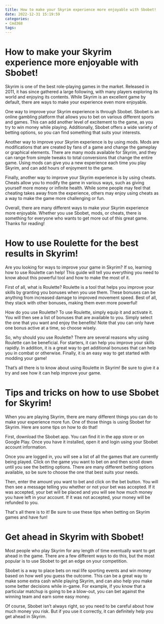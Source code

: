 ```yaml
---
title: How to make your Skyrim experience more enjoyable with Sbobet!
date: 2022-12-31 15:19:59
categories:
- Cmd368
tags:
---
```



#  How to make your Skyrim experience more enjoyable with Sbobet!

Skyrim is one of the best role-playing games in the market. Released in 2011, it has since gathered a large following, with many players exploring its world and enjoying its contents. While Skyrim is an excellent game by default, there are ways to make your experience even more enjoyable.

One way to improve your Skyrim experience is through Sbobet. Sbobet is an online gambling platform that allows you to bet on various different sports and games. This can add another level of excitement to the game, as you try to win money while playing. Additionally, Sbobet offers a wide variety of betting options, so you can find something that suits your interests.

Another way to improve your Skyrim experience is by using mods. Mods are modifications that are created by fans of a game and change the gameplay or graphical elements. There are many mods available for Skyrim, and they can range from simple tweaks to total conversions that change the entire game. Using mods can give you a new experience each time you play Skyrim, and can add hours of enjoyment to the game.

Finally, another way to improve your Skyrim experience is by using cheats. Cheats allow you to modify the game in various ways, such as giving yourself more money or infinite health. While some people may feel that cheating takes away from the experience, others may enjoy using cheats as a way to make the game more challenging or fun.

Overall, there are many different ways to make your Skyrim experience more enjoyable. Whether you use Sbobet, mods, or cheats, there is something for everyone who wants to get more out of this great game. Thanks for reading!

#  How to use Roulette for the best results in Skyrim!

Are you looking for ways to improve your game in Skyrim? If so, learning how to use Roulette can help! This guide will tell you everything you need to know about this powerful tool and how to make the most of it.

First of all, what is Roulette? Roulette is a tool that helps you improve your skills by granting you bonuses when you use them. These bonuses can be anything from increased damage to improved movement speed. Best of all, they stack with other bonuses, making them even more powerful!

How do you use Roulette? To use Roulette, simply equip it and activate it. You will then see a list of bonuses that are available to you. Simply select the one that you want and enjoy the benefits! Note that you can only have one bonus active at a time, so choose wisely.

So, why should you use Roulette? There are several reasons why using Roulette can be beneficial. For starters, it can help you improve your skills rapidly. In addition, it is a great way to get additional bonuses that can help you in combat or otherwise. Finally, it is an easy way to get started with modding your game!

That’s all there is to know about using Roulette in Skyrim! Be sure to give it a try and see how it can help improve your game.

#  Tips and tricks on how to use Sbobet for Skyrim!

When you are playing Skyrim, there are many different things you can do to make your experience more fun. One of those things is using Sbobet for Skyrim. Here are some tips on how to do that!

First, download the Sbobet app. You can find it in the app store or on Google Play. Once you have it installed, open it and login using your Sbobet account information.

Once you are logged in, you will see a list of all the games that are currently being played. Click on the game you want to bet on and then scroll down until you see the betting options. There are many different betting options available, so be sure to choose the one that best suits your needs.

Then, enter the amount you want to bet and click on the bet button. You will then see a message telling you whether or not your bet was accepted. If it was accepted, your bet will be placed and you will see how much money you have left in your account. If it was not accepted, your money will be refunded to you.

That's all there is to it! Be sure to use these tips when betting on Skyrim games and have fun!

#  Get ahead in Skyrim with Sbobet!

Most people who play Skyrim for any length of time eventually want to get ahead in the game. There are a few different ways to do this, but the most popular is to use Sbobet to get an edge on your competition.

Sbobet is a way to place bets on real life sporting events and win money based on how well you guess the outcome. This can be a great way to make some extra cash while playing Skyrim, and can also help you make some better decisions while in-game. For example, if you know that a particular matchup is going to be a blow-out, you can bet against the winning team and earn some easy money.

Of course, Sbobet isn’t always right, so you need to be careful about how much money you risk. But if you use it correctly, it can definitely help you get ahead in Skyrim.